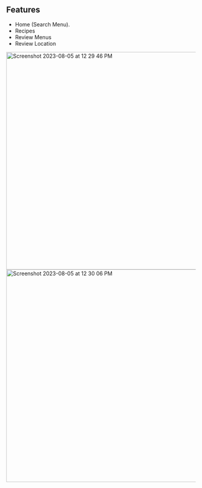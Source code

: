 ## Features

- Home (Search Menu).
- Recipes
- Review Menus
- Review Location

[](url)
<img width="579" alt="Screenshot 2023-08-05 at 12 29 46 PM" src="https://github.com/ninjas007/kultara/assets/39684743/94f5841e-7236-48e5-8ca2-b4c4541c020a">
<img width="566" alt="Screenshot 2023-08-05 at 12 30 06 PM" src="https://github.com/ninjas007/kultara/assets/39684743/28e8b426-3d86-483b-80d1-80f3e34f5b47">

